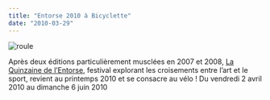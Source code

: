 ```yaml
---
title: "Entorse 2010 à Bicyclette"
date: "2010-03-29"
---
```


![](http://www.guidoline.com/wp-content/uploads/2010/03/roule.jpg "roule")

Après deux éditions particulièrement musclées en 2007 et 2008, [La Quinzaine de l’Entorse](http://entorse.org), festival explorant les croisements entre l’art et le sport, revient au printemps 2010 et se consacre au vélo ! Du vendredi 2 avril 2010 au dimanche 6 juin 2010
